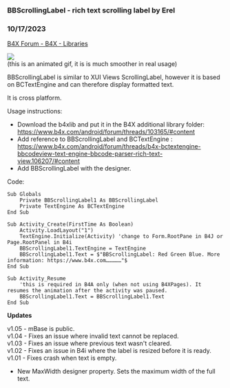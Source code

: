 ###  BBScrollingLabel  - rich text scrolling label by Erel
### 10/17/2023
[B4X Forum - B4X - Libraries](https://www.b4x.com/android/forum/threads/114310/)

![](https://www.b4x.com/basic4android/images/F0DYcnZwgV.gif)  
(this is an animated gif, it is is much smoother in real usage)  
  
BBScrollingLabel is similar to XUI Views ScrollingLabel, however it is based on BCTextEngine and can therefore display formatted text.  
  
It is cross platform.  
  
Usage instructions:  
- Download the b4xlib and put it in the B4X additional library folder: <https://www.b4x.com/android/forum/threads/103165/#content>  
- Add reference to BBScrollingLabel and BCTextEngine : <https://www.b4x.com/android/forum/threads/b4x-bctextengine-bbcodeview-text-engine-bbcode-parser-rich-text-view.106207/#content>  
- Add BBScrollingLabel with the designer.  
  
Code:  

```B4X
Sub Globals  
    Private BBScrollingLabel1 As BBScrollingLabel  
    Private TextEngine As BCTextEngine  
End Sub  
  
Sub Activity_Create(FirstTime As Boolean)  
    Activity.LoadLayout("1")  
    TextEngine.Initialize(Activity) 'change to Form.RootPane in B4J or Page.RootPanel in B4i  
    BBScrollingLabel1.TextEngine = TextEngine  
    BBScrollingLabel1.Text = $"BBScrollingLabel: Red Green Blue. More information: https://www.b4x.com……………"$  
End Sub  
  
Sub Activity_Resume  
    'this is required in B4A only (when not using B4XPages). It resumes the animation after the activity was paused.  
    BBScrollingLabel1.Text = BBScrollingLabel1.Text  
End Sub
```

  
  
**Updates**  
  
v1.05 - mBase is public.  
v1.04 - Fixes an issue where invalid text cannot be replaced.  
v1.03 - Fixes an issue where previous text wasn't cleared.  
v1.02 - Fixes an issue in B4i where the label is resized before it is ready.  
v1.01 - Fixes crash when text is empty.  
 - New MaxWidth designer property. Sets the maximum width of the full text.